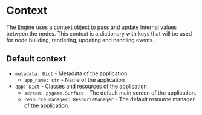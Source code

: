 # Context

The Engine uses a context object to pass and update internal values between the nodes. This context is a dictionary with keys that will be used for node building, rendering, updating and handling events.

## Default context

- `metadata: Dict` - Metadata of the application
  - `app_name: str` - Name of the application
- `app: Dict` - Classes and resources of the application
    - `screen: pygame.Surface` - The default main screen of the application.
    - `resource_manager: ResourceManager` - The default resource manager of the application.